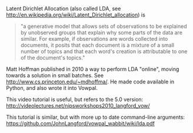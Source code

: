 Latent Dirichlet Allocation (also called LDA, see http://en.wikipedia.org/wiki/Latent_Dirichlet_allocation) is

> "a generative model that allows sets of observations to be explained by unobserved groups that explain why some parts of the data are similar. For example, if observations are words collected into documents, it posits that each document is a mixture of a small number of topics and that each word's creation is attributable to one of the document's topics."

Matt Hoffman published in 2010 a way to perform LDA "online", moving towards a solution in small batches.  See http://www.cs.princeton.edu/~mdhoffma/.  He made code available in Python, and also wrote it into Vowpal.

This video tutorial is useful, but refers to the 5.0 version: http://videolectures.net/nipsworkshops2010_langford_vow/

This tutorial is similar, but with more up to date command-line arguments: https://github.com/JohnLangford/vowpal_wabbit/wiki/lda.pdf
